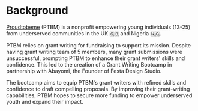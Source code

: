 # Background

[Proudtobeme](https://proudtobeme.org/) (PTBM) is a nonprofit empowering young individuals (13-25) from underserved communities in the UK 🇬🇧 and Nigeria 🇳🇬.&#x20;

PTBM relies on grant writing for fundraising to support its mission. Despite having grant writing team of 5 members, many grant submissions were unsuccessful, prompting PTBM to enhance their grant writers' skills and confidence. This led to the creation of a Grant Writing Bootcamp in partnership with Abayomi, the Founder of Festa Design Studio.

The bootcamp aims to equip PTBM's grant writers with refined skills and confidence to draft compelling proposals. By improving their grant-writing capabilities, PTBM hopes to secure more funding to empower underserved youth and expand their impact.
